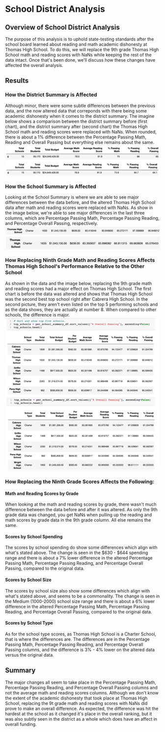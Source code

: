 # School District Analysis

## Overview of School District Analysis
The purpose of this analysis is to uphold state-testing standards after the school board learned about reading and math academic dishonesty at Thomas High School. To do this, we will replace the 9th grade Thomas High School math and reading scores with NaNs while keeping the rest of the data intact. Once that's been done, we'll discuss how these changes have affected the overall analysis. 

## Results

### How the District Summary is Affected
Although minor, there were some subtle differences between the previous data, and the now altered data that correponds with there being some academic dishonesty when it comes to the district summary. The imagine below shows a comparison between the district summary before (first chart), and the district summary after (second chart) the Thomas High School math and reading scores were replaced with NaNs. When rounded, there is about a 1% difference between the Percentage Passing Math, Reading and Overall Passing but everything else remains about the same. 
![This is an image](https://github.com/belennlopezvega/School_District_Analysis/blob/main/PyCitySchools_DistrictSummary.png)

### How the School Summary is Affected
Looking at the School Summary is where we are able to see major differences between the data before, and the altered Thomas High School data after math and reading scores were replaced with NaNs. As show in the image below, we're able to see major differences in the last three columns, which are Percentage Passing Math, Percentage Passing Reading, and Percentage Overall Passing, respectively.
![This is an image](https://github.com/belennlopezvega/School_District_Analysis/blob/main/PyCitySchools_PerSchoolSummary.png)

### How Replacing Ninth Grade Math and Reading Scores Affects Thomas High School's Performance Relative to the Other School
As shown in the data and the image below, replacing the 9th grade math and reading scores had a major effect on Thomas High School. The first chart is before the data was altered and shows that Thomas High School was the second best top school right after Cabrera High School. In the second picture, they aren't even listed on the top 5 performing schools and as the data shows, they are actually at number 8. When compared to other schools, the difference is major. 
![This is an image](https://github.com/belennlopezvega/School_District_Analysis/blob/main/PyCitySchool_TopSchools.png)


### How Replacing the Ninth Grade Scores Affects the Following:

#### Math and Reading Scores by Grade
When looking at the math and reading scores by grade, there wasn't much difference between the data before and after it was altered. As only the 9th grade data was changed, you get NaNs when pulling up the reading and math scores by grade data in the 9th grade column. All else remains the same. 

#### Scores by School Spending
The scores by school spending do show some differences which align with what's stated above. The change is seen in the $630 - $644 spending range and there is about a 7% lower difference in the altered Percentage Passing Math, Percentage Passing Reading, and Percentage Overall Passing, compared to the original data.

#### Scores by School Size
The scores by school size also show some differences which align with what's stated above, and seems to be a commonality. The change is seen in the Medium (1000-2000) school size range and there is about a 6% lower difference in the altered Percentage Passing Math, Percentage Passing Reading, and Percentage Overall Passing, compared to the original data.

#### Scores by School Type
As for the school type scores, as Thomas High School is a Charter School, that is where the differences are. The differences are in the Percentage Passing Math, Percentage Passing Reading, and Percentage Overall Passing columns, and the difference is 3% - 4% lower on the altered data versus the original data.
 
## Summary
The major changes all seem to take place in the Percentage Passing Math, Percentage Passing Reading, and Percentage Overall Passing columns and not the average math and reading scores columns. Although we don't know the extent of the academic dishonesty that took place at Thomas High School, replacing the 9t grade math and reading scores with NaNs did prove to make an overall difference. As expected, the difference was hit the hardest at the school as it changed it's place in the overall ranking, but it was also subtly seen in the district as a whole which does have an affect in overall funding.
